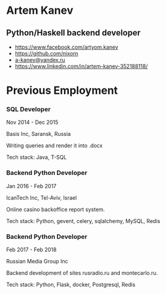 # Artem Kanev
## Python/Haskell backend developer

- https://www.facebook.com/artyom.kanev
- https://github.com/nixorn
- a-kanev@yandex.ru
- https://www.linkedin.com/in/artem-kanev-352188118/


# Previous Employment

### SQL Developer

Nov 2014 - Dec 2015

Basis Inc, Saransk, Russia

Writing queries and render it into .docx

Tech stack:
Java, T-SQL

### Backend Python Developer

Jan 2016 - Feb 2017

IcanTech Inc, Tel-Aviv, Israel

Online casino backoffice report system.

Tech stack:
Python, gevent, celery, sqlalchemy, MySQL, Redis

### Backend Python Developer

Feb 2017 - Feb 2018

Russian Media Group Inc

Backend development of sites rusradio.ru and montecarlo.ru.

Tech stack:
Python, Flask, docker, Postgresql, Redis
